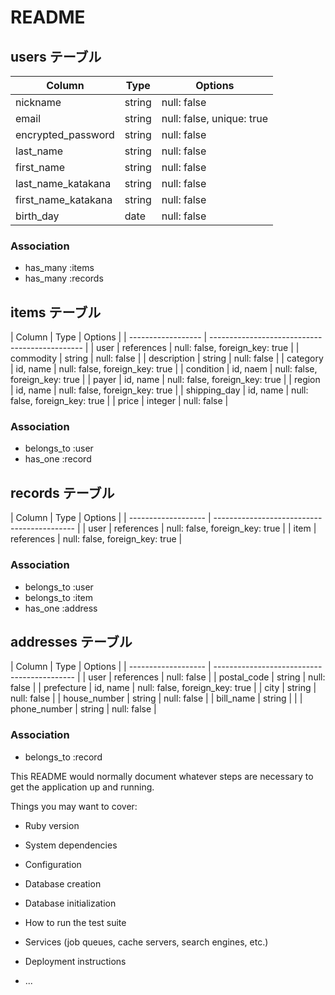 # README

## users テーブル

| Column             | Type   | Options                   |
| ------------------ | ------ | ------------------------- |
| nickname           | string | null: false               |
| email              | string | null: false, unique: true |
| encrypted_password | string | null: false               |
| last_name          | string | null: false               |
| first_name         | string | null: false               |
| last_name_katakana | string | null: false               |
| first_name_katakana| string | null: false               |
| birth_day          | date   | null: false               |

### Association

- has_many :items
- has_many :records


## items テーブル

| Column             | Type       | Options                             |
| ------------------ | ----------------------------------------------   |
| user               | references | null: false, foreign_key: true      |
| commodity          | string     | null: false                         |
| description        | string     | null: false                         |
| category           | id, name   | null: false, foreign_key: true      |
| condition          | id, naem   | null: false, foreign_key: true      |
| payer              | id, name   | null: false, foreign_key: true      |
| region             | id, name   | null: false, foreign_key: true      |
| shipping_day       | id, name   | null: false, foreign_key: true      |
| price              | integer    | null: false                         |


### Association

- belongs_to :user
- has_one :record

## records テーブル

| Column              | Type    | Options                           |
| ------------------- | ------------------------------------------- |
| user                | references | null: false, foreign_key: true |
| item                | references | null: false, foreign_key: true |

### Association

- belongs_to :user
- belongs_to :item
- has_one :address

## addresses テーブル

| Column              | Type    | Options                           |
| ------------------- | ------------------------------------------- |
| user                | references | null: false                    |
| postal_code         | string     | null: false                    |
| prefecture          | id, name   | null: false, foreign_key: true |
| city                | string     | null: false                    |
| house_number        | string     | null: false                    |
| bill_name           | string     |                                |
| phone_number        | string     | null: false                    |

### Association

- belongs_to :record

This README would normally document whatever steps are necessary to get the
application up and running.

Things you may want to cover:

* Ruby version

* System dependencies

* Configuration

* Database creation

* Database initialization

* How to run the test suite

* Services (job queues, cache servers, search engines, etc.)

* Deployment instructions

* ...
